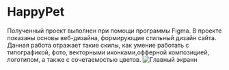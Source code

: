 # HappyPet
Полученный проект выполнен при помощи программы Figma. В проекте показаны основы веб-дизайна, формирующие стильный дизайн сайта. Данная работа отражает такие скилы, как умение работать с типографикой, фото, векторными иконками,офферной композицией, логотипом, а также с сочетаемостью цветов.
![Главный экранн](https://user-images.githubusercontent.com/120313863/217279220-7be83db8-7f61-4f06-ae82-38b2058ec196.png)
